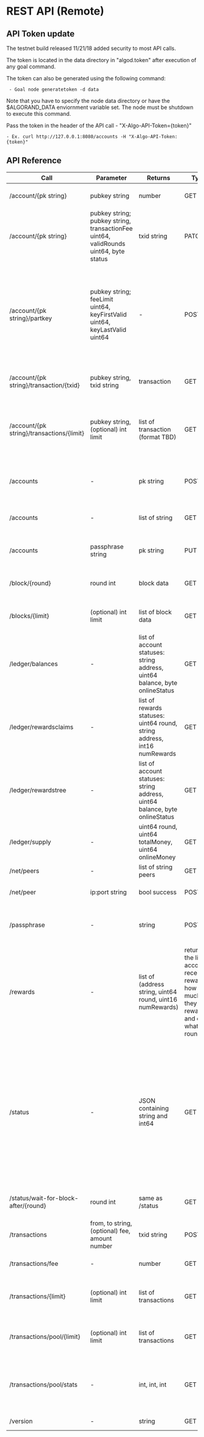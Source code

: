 # REST API (Remote)

## API Token update

The testnet build released 11/21/18 added security to most API calls.

The token is located in the data directory in "algod.token" after execution of any goal command.

The token can also be generated using the following command:

     - Goal node generatetoken -d data

Note that you have to specify the node data directory or have the $ALGORAND_DATA enviornment variable set.
The node must be shutdown to execute this command.

Pass the token in the header of the API call - "X-Algo-API-Token={token}"

    - Ex. curl http://127.0.0.1:8080/accounts -H "X-Algo-API-Token:{token}"

## API Reference

| Call | Parameter | Returns | Type | Description |
|------|-----------|---------|------|-------------|
|/account/{pk string}|pubkey string|number|GET|Returns the balance of \{ pk string \}|/account/{pk string}/passphrase|passphrase string	GET|Returns the passphrase of \{ pk string\}|
|/account/{pk string}|pubkey string; pubkey string, transactionFee uint64, validRounds uint64, byte status|txid string|PATCH| Creates and broadcasts either a "go online" or "go offline" transaction, and returns the txid of that transaction
|/account/{pk string}/partkey|pubkey string; feeLimit uint64, keyFirstValid uint64, keyLastValid uint64|-|POST| Attempts to create and store a participation key with the passed fee limit. Key will be valid from round keyFirstValid to round keyLastValid. Key will be used for going online/participating in consensus.
|/account/{pk string}/transaction/{txid}|pubkey string, txid string|transaction|GET|Returns the specific transaction information|
|/account/{pk string}/transactions/{limit}|pubkey string, (optional) int limit|list of transaction (format TBD)|GET|Return a list of public key's n recent transactions within the given range. The number of results is limited by the limit parameter.|
|/accounts|-|pk string|POST|Creates a new account and returns the corresponding public key|
|/accounts|-|list of string|GET|Returns the list of accounts registered on the node|
|/accounts|passphrase string|pk string|PUT|Given a passphrase returns the user account|
|/block/{round}|round int|block data|GET|Given a round number, returns the block information|
|/blocks/{limit}|(optional) int limit|list of block data|GET|gives the block information about the {limit} most recent blocks
|/ledger/balances|-|list of account statuses: string address, uint64 balance, byte onlineStatus|GET|Returns the list of all accounts with balances, and whether they are Online
|/ledger/rewardsclaims|-|list of rewards statuses: uint64 round, string address, int16 numRewards|GET|Returns the list of all outstanding, valid, Rewards claims
|/ledger/rewardstree|-|list of account statuses: string address, uint64 balance, byte onlineStatus|GET|Returns the list of all accounts in the current rewards tree
|/ledger/supply|-|uint64 round, uint64 totalMoney, uint64 onlineMoney|GET|returns the current token supply as tracked by the ledger
|/net/peers|-|list of string peers|GET|get the node's peer list
|/net/peer|ip:port string|bool success|POST|attempt to add the passed peer to the node's peer list
|/passphrase|-|string|POST|Generates, and then returns, a cryptographically secure passphrase.|
|/rewards|-|list of (address string, uint64 round, uint16 numRewards)|returns the list of accounts receiving rewards, how much they were rewarded, and on what round
|/status|-|JSON containing string and int64|GET|Returns the current status of the node: the last round seen, the last consensus version supported, the next consensus version to use, the round at which the next consensus version will apply, whether the next consesnsus version is supported by this node, the time since last round, and the catchup time.
|/status/wait-for-block-after/{round}|round int|same as /status|GET|waits for the passed round, and then returns the status
|/transactions|from, to string, (optional) fee, amount number|txid string|POST|Posts transaction to the network|
|/transactions/fee|-|number|GET|Returns the current suggested fee in the network|
|/transactions/{limit}|(optional) int limit|list of transactions|GET|Returns the list of confirmed transactions from all accounts on the node.|
|/transactions/pool/{limit}|(optional) int limit|list of transactions|GET|Returns the list of pending transactions (from any account) in the transaction pool
|/transactions/pool/stats|-|int, int, int|GET|Returns the current transaction pool stats: the number of transactions confirmed, outstanding, and expired.
|/version|-|string|GET|Returns Algorand's node version|
